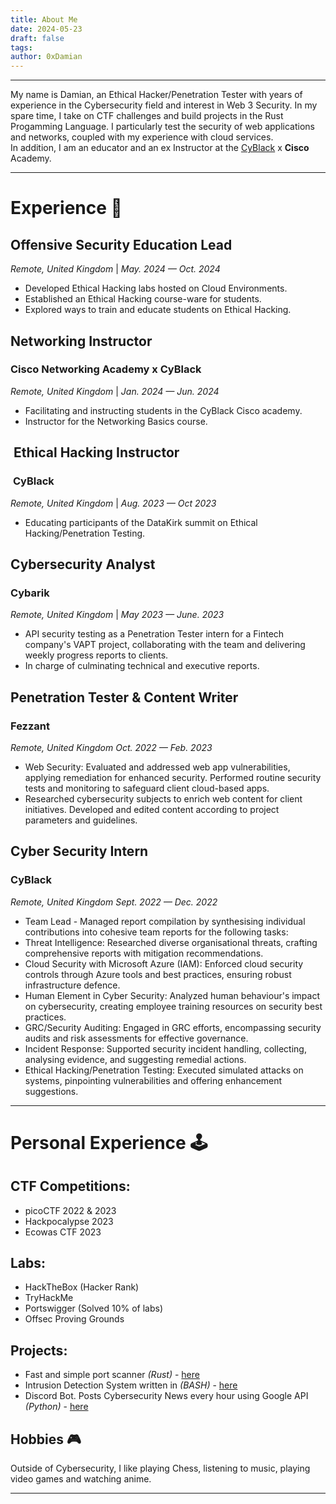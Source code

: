 ```yaml
---
title: About Me
date: 2024-05-23
draft: false
tags:
author: 0xDamian
---
```

---
My name is Damian, an Ethical Hacker/Penetration Tester with years of experience in the Cybersecurity field and interest in Web 3 Security. In my spare time, I take on CTF challenges and build projects in the Rust Progamming Language. I particularly test the security of web applications and networks, coupled with my experience with cloud services.  
In addition, I am an educator and an ex Instructor at the [CyBlack](https://twitter.com/Cyblackorg?ref=damnsec.com) x **Cisco** Academy.

---

# Experience 🏢

## Offensive Security Education Lead
_Remote, United Kingdom_ | _May. 2024 — Oct. 2024_

- Developed Ethical Hacking labs hosted on Cloud Environments.
- Established an Ethical Hacking course-ware for students.
- Explored ways to train and educate students on Ethical Hacking.


## Networking Instructor
### **Cisco Networking Academy x CyBlack**
_Remote, United Kingdom_ | _Jan. 2024 — Jun. 2024_

-   Facilitating and instructing students in the CyBlack Cisco academy.
-   Instructor for the Networking Basics course.


##  Ethical Hacking Instructor
###  **CyBlack**
_Remote, United Kingdom_ | _Aug. 2023 — Oct 2023_

-   Educating participants of the DataKirk summit on Ethical Hacking/Penetration Testing. 

## Cybersecurity Analyst
### Cybarik 
_Remote, United Kingdom_ | _May 2023 — June. 2023_  
-   API security testing as a Penetration Tester intern for a Fintech company's VAPT project, collaborating with the team and delivering weekly progress reports to clients.
-   In charge of culminating technical and executive reports.


## Penetration Tester & Content Writer
### **Fezzant**
_Remote, United Kingdom Oct. 2022 — Feb. 2023_

-   Web Security: Evaluated and addressed web app vulnerabilities, applying remediation for enhanced security. Performed routine security tests and monitoring to safeguard client cloud-based apps.
-   Researched cybersecurity subjects to enrich web content for client initiatives. Developed and edited content according to project parameters and guidelines.  


## Cyber Security Intern
### **CyBlack**
_Remote, United Kingdom Sept. 2022 — Dec. 2022_

-   Team Lead - Managed report compilation by synthesising individual contributions into cohesive team reports for the following tasks:
-   Threat Intelligence: Researched diverse organisational threats, crafting comprehensive reports with mitigation recommendations.
-   Cloud Security with Microsoft Azure (IAM): Enforced cloud security controls through Azure tools and best practices, ensuring robust infrastructure defence.
-   Human Element in Cyber Security: Analyzed human behaviour's impact on cybersecurity, creating employee training resources on security best practices.
-   GRC/Security Auditing: Engaged in GRC efforts, encompassing security audits and risk assessments for effective governance.
-   Incident Response: Supported security incident handling, collecting, analysing evidence, and suggesting remedial actions.
-   Ethical Hacking/Penetration Testing: Executed simulated attacks on systems, pinpointing vulnerabilities and offering enhancement suggestions.

---

# Personal Experience 🕹️

## CTF Competitions:

-   picoCTF 2022 & 2023
-   Hackpocalypse 2023
-   Ecowas CTF 2023

## Labs:

-   HackTheBox (Hacker Rank)
-   TryHackMe
-   Portswigger (Solved 10% of labs)
-   Offsec Proving Grounds

## Projects:

-  Fast and simple port scanner *(Rust)* - [here](https://github.com/0xDamian/ip_sniffer)
-   Intrusion Detection System written in *(BASH)* - [here](https://github.com/0xDamian/ids)
-   Discord Bot. Posts Cybersecurity News every hour using Google API *(Python)* - [here](https://github.com/0xDamian/Discord-Bot-Template)

## Hobbies 🎮

Outside of Cybersecurity, I like playing Chess, listening to music, playing video games and watching anime.

---

